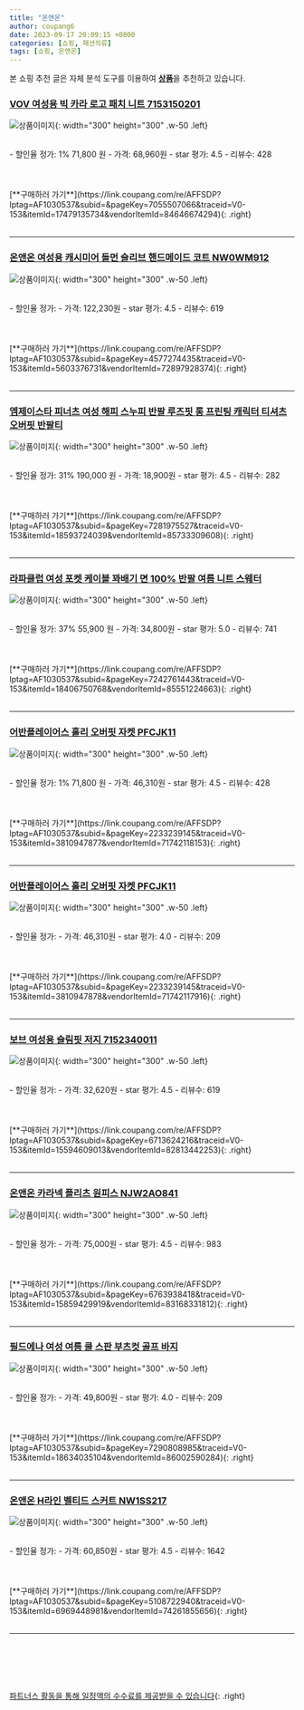 ```yaml
---
title: "온앤온"
author: coupang6
date: 2023-09-17 20:09:15 +0800
categories: [쇼핑, 패션의류]
tags: [쇼핑, 온앤온]
---
```


본 쇼핑 추천 글은 자체 분석 도구를 이용하여 [**상품**](https://link.coupang.com/a/bao1ui)을 추천하고 있습니다.

### [VOV 여성용 빅 카라 로고 패치 니트 7153150201](https://link.coupang.com/re/AFFSDP?lptag=AF1030537&subid=&pageKey=7055507066&traceid=V0-153&itemId=17479135734&vendorItemId=84646674294)

![상품이미지](https://thumbnail10.coupangcdn.com/thumbnails/remote/230x230ex/image/retail/images/2023/01/10/18/1/2bbfc95b-68bb-414b-82f8-12b32c07ebd2.jpg){: width="300" height="300" .w-50 .left}


<br>
- 할인율 정가: 1%  71,800   원
- 가격: 68,960원
- star 평가: 4.5
- 리뷰수: 428
<br>
<br>
<br>
<br>
[**구매하러 가기**](https://link.coupang.com/re/AFFSDP?lptag=AF1030537&subid=&pageKey=7055507066&traceid=V0-153&itemId=17479135734&vendorItemId=84646674294){: .right}
<br>
<br>

---

### [온앤온 여성용 캐시미어 돌먼 슬리브 핸드메이드 코트 NW0WM912](https://link.coupang.com/re/AFFSDP?lptag=AF1030537&subid=&pageKey=4577274435&traceid=V0-153&itemId=5603376731&vendorItemId=72897928374)

![상품이미지](https://thumbnail8.coupangcdn.com/thumbnails/remote/230x230ex/image/retail/images/64937102779576-68159c9a-8b5c-42a5-aa89-581c0ce9cb41.jpg){: width="300" height="300" .w-50 .left}


<br>
- 할인율 정가: 
- 가격: 122,230원
- star 평가: 4.5
- 리뷰수: 619
<br>
<br>
<br>
<br>
[**구매하러 가기**](https://link.coupang.com/re/AFFSDP?lptag=AF1030537&subid=&pageKey=4577274435&traceid=V0-153&itemId=5603376731&vendorItemId=72897928374){: .right}
<br>
<br>

---

### [엠제이스타 피너츠 여성 해피 스누피 반팔 루즈핏 롱 프린팅 캐릭터 티셔츠 오버핏 반팔티](https://link.coupang.com/re/AFFSDP?lptag=AF1030537&subid=&pageKey=7281975527&traceid=V0-153&itemId=18593724039&vendorItemId=85733309608)

![상품이미지](https://thumbnail7.coupangcdn.com/thumbnails/remote/230x230ex/image/vendor_inventory/9f1d/75579429b344c68b35895c13aa8a726a3702192c5ef1e9d17d767c8cc851.jpg){: width="300" height="300" .w-50 .left}


<br>
- 할인율 정가: 31%  190,000   원
- 가격: 18,900원
- star 평가: 4.5
- 리뷰수: 282
<br>
<br>
<br>
<br>
[**구매하러 가기**](https://link.coupang.com/re/AFFSDP?lptag=AF1030537&subid=&pageKey=7281975527&traceid=V0-153&itemId=18593724039&vendorItemId=85733309608){: .right}
<br>
<br>

---

### [라파클럽 여성 포켓 케이블 꽈배기 면 100% 반팔 여름 니트 스웨터](https://link.coupang.com/re/AFFSDP?lptag=AF1030537&subid=&pageKey=7242761443&traceid=V0-153&itemId=18406750768&vendorItemId=85551224663)

![상품이미지](https://thumbnail6.coupangcdn.com/thumbnails/remote/230x230ex/image/vendor_inventory/6708/02672e1abd456b686402ca87edec5490d9ec6cc4f15ddf038a2af783ee28.jpg){: width="300" height="300" .w-50 .left}


<br>
- 할인율 정가: 37%  55,900   원
- 가격: 34,800원
- star 평가: 5.0
- 리뷰수: 741
<br>
<br>
<br>
<br>
[**구매하러 가기**](https://link.coupang.com/re/AFFSDP?lptag=AF1030537&subid=&pageKey=7242761443&traceid=V0-153&itemId=18406750768&vendorItemId=85551224663){: .right}
<br>
<br>

---

### [어반플레이어스 홀리 오버핏 자켓 PFCJK11](https://link.coupang.com/re/AFFSDP?lptag=AF1030537&subid=&pageKey=2233239145&traceid=V0-153&itemId=3810947877&vendorItemId=71742118153)

![상품이미지](https://thumbnail7.coupangcdn.com/thumbnails/remote/230x230ex/image/retail/images/174945421848081-dbf56053-f82a-451f-b0da-1fb3445e0e58.png){: width="300" height="300" .w-50 .left}


<br>
- 할인율 정가: 1%  71,800   원
- 가격: 46,310원
- star 평가: 4.5
- 리뷰수: 428
<br>
<br>
<br>
<br>
[**구매하러 가기**](https://link.coupang.com/re/AFFSDP?lptag=AF1030537&subid=&pageKey=2233239145&traceid=V0-153&itemId=3810947877&vendorItemId=71742118153){: .right}
<br>
<br>

---

### [어반플레이어스 홀리 오버핏 자켓 PFCJK11](https://link.coupang.com/re/AFFSDP?lptag=AF1030537&subid=&pageKey=2233239145&traceid=V0-153&itemId=3810947878&vendorItemId=71742117916)

![상품이미지](https://thumbnail6.coupangcdn.com/thumbnails/remote/230x230ex/image/retail/images/188786784967701-f7ffa4ae-e2ab-4549-9cab-bf67fca62b5f.png){: width="300" height="300" .w-50 .left}


<br>
- 할인율 정가: 
- 가격: 46,310원
- star 평가: 4.0
- 리뷰수: 209
<br>
<br>
<br>
<br>
[**구매하러 가기**](https://link.coupang.com/re/AFFSDP?lptag=AF1030537&subid=&pageKey=2233239145&traceid=V0-153&itemId=3810947878&vendorItemId=71742117916){: .right}
<br>
<br>

---

### [보브 여성용 슬림핏 저지 7152340011](https://link.coupang.com/re/AFFSDP?lptag=AF1030537&subid=&pageKey=6713624216&traceid=V0-153&itemId=15594609013&vendorItemId=82813442253)

![상품이미지](https://thumbnail7.coupangcdn.com/thumbnails/remote/230x230ex/image/retail/images/2022/08/17/14/6/e0d87f47-bac9-4df5-a4e4-6e4b763df1fe.jpg){: width="300" height="300" .w-50 .left}


<br>
- 할인율 정가: 
- 가격: 32,620원
- star 평가: 4.5
- 리뷰수: 619
<br>
<br>
<br>
<br>
[**구매하러 가기**](https://link.coupang.com/re/AFFSDP?lptag=AF1030537&subid=&pageKey=6713624216&traceid=V0-153&itemId=15594609013&vendorItemId=82813442253){: .right}
<br>
<br>

---

### [온앤온 카라넥 플리츠 원피스 NJW2AO841](https://link.coupang.com/re/AFFSDP?lptag=AF1030537&subid=&pageKey=6763938418&traceid=V0-153&itemId=15859429919&vendorItemId=83168331812)

![상품이미지](https://thumbnail9.coupangcdn.com/thumbnails/remote/230x230ex/image/vendor_inventory/2f2d/e96b3447f7c4533039fb47edb6a4900b2f70b3e9524e34fcee8a79010e09.jpg){: width="300" height="300" .w-50 .left}


<br>
- 할인율 정가: 
- 가격: 75,000원
- star 평가: 4.5
- 리뷰수: 983
<br>
<br>
<br>
<br>
[**구매하러 가기**](https://link.coupang.com/re/AFFSDP?lptag=AF1030537&subid=&pageKey=6763938418&traceid=V0-153&itemId=15859429919&vendorItemId=83168331812){: .right}
<br>
<br>

---

### [필드에나 여성 여름 쿨 스판 부츠컷 골프 바지](https://link.coupang.com/re/AFFSDP?lptag=AF1030537&subid=&pageKey=7290808985&traceid=V0-153&itemId=18634035104&vendorItemId=86002590284)

![상품이미지](https://thumbnail9.coupangcdn.com/thumbnails/remote/230x230ex/image/vendor_inventory/bc27/48912111ca58ad2b4f975df816b723de34e0eaf03b9a3e37de27ebdac7c1.jpg){: width="300" height="300" .w-50 .left}


<br>
- 할인율 정가: 
- 가격: 49,800원
- star 평가: 4.0
- 리뷰수: 209
<br>
<br>
<br>
<br>
[**구매하러 가기**](https://link.coupang.com/re/AFFSDP?lptag=AF1030537&subid=&pageKey=7290808985&traceid=V0-153&itemId=18634035104&vendorItemId=86002590284){: .right}
<br>
<br>

---

### [온앤온 H라인 벨티드 스커트 NW1SS217](https://link.coupang.com/re/AFFSDP?lptag=AF1030537&subid=&pageKey=5108722940&traceid=V0-153&itemId=6969448981&vendorItemId=74261855656)

![상품이미지](https://thumbnail6.coupangcdn.com/thumbnails/remote/230x230ex/image/retail/images/597007214445916-5bec8cbc-6969-482e-a3e0-5bc940538f7a.png){: width="300" height="300" .w-50 .left}


<br>
- 할인율 정가: 
- 가격: 60,850원
- star 평가: 4.5
- 리뷰수: 1642
<br>
<br>
<br>
<br>
[**구매하러 가기**](https://link.coupang.com/re/AFFSDP?lptag=AF1030537&subid=&pageKey=5108722940&traceid=V0-153&itemId=6969448981&vendorItemId=74261855656){: .right}
<br>
<br>

---
<br><br><br><br><br> [파트너스 활동을 통해 일정액의 수수료를 제공받을 수 있습니다](https://link.coupang.com/a/bao1ui){: .right}